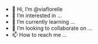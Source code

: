 - 👋 Hi, I’m @viaflorelle
- 👀 I’m interested in ...
- 🌱 I’m currently learning ...
- 💞️ I’m looking to collaborate on ...
- 📫 How to reach me ...

<!---
viaflorelle/viaflorelle is a ✨ special ✨ repository because its `README.md` (this file) appears on your GitHub profile.
You can click the Preview link to take a look at your changes.
--->
